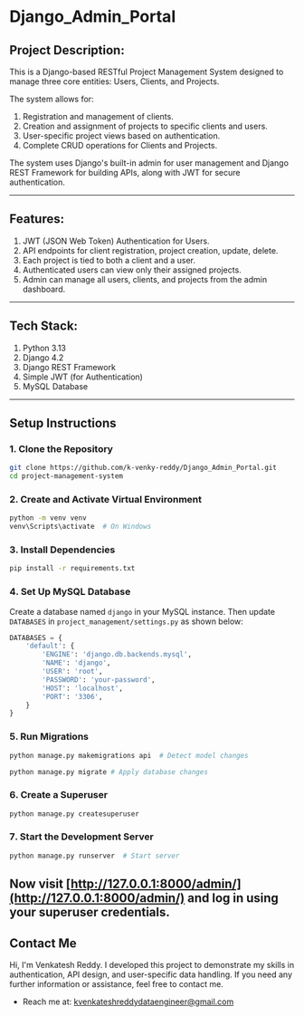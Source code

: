 # Django_Admin_Portal

## Project Description:
This is a Django-based RESTful Project Management System designed to manage three core entities: Users, Clients, and Projects.

The system allows for:
  1. Registration and management of clients.  
  2. Creation and assignment of projects to specific clients and users.  
  3. User-specific project views based on authentication.  
  4. Complete CRUD operations for Clients and Projects.

The system uses Django's built-in admin for user management and Django REST Framework for building APIs, along with JWT for secure authentication.

---

## Features:
1. JWT (JSON Web Token) Authentication for Users.  
2. API endpoints for client registration, project creation, update, delete.  
3. Each project is tied to both a client and a user.  
4. Authenticated users can view only their assigned projects.  
5. Admin can manage all users, clients, and projects from the admin dashboard.

---

## Tech Stack:
1. Python 3.13  
2. Django 4.2  
3. Django REST Framework  
4. Simple JWT (for Authentication)  
5. MySQL Database  

---

## Setup Instructions
### 1️. Clone the Repository
```bash
git clone https://github.com/k-venky-reddy/Django_Admin_Portal.git
cd project-management-system
```
### 2️. Create and Activate Virtual Environment

```bash
python -m venv venv
venv\Scripts\activate  # On Windows
```
### 3️. Install Dependencies

```bash
pip install -r requirements.txt
```
### 4️. Set Up MySQL Database

Create a database named `django` in your MySQL instance.
Then update `DATABASES` in `project_management/settings.py` as shown below:
```python
DATABASES = {
    'default': {
        'ENGINE': 'django.db.backends.mysql',
        'NAME': 'django',
        'USER': 'root',
        'PASSWORD': 'your-password',
        'HOST': 'localhost',
        'PORT': '3306',
    }
}
```
### 5️. Run Migrations
```bash
python manage.py makemigrations api  # Detect model changes
```
```bash
python manage.py migrate # Apply database changes
```
### 6️. Create a Superuser
```bash
python manage.py createsuperuser
```
### 7️. Start the Development Server
```bash
python manage.py runserver  # Start server
```
Now visit [http://127.0.0.1:8000/admin/](http://127.0.0.1:8000/admin/) and log in using your superuser credentials.
---

## Contact Me

Hi, I'm Venkatesh Reddy. I developed this project to demonstrate my skills in authentication, API design, and user-specific data handling.
If you need any further information or assistance, feel free to contact me.

- Reach me at: kvenkateshreddydataengineer@gmail.com
